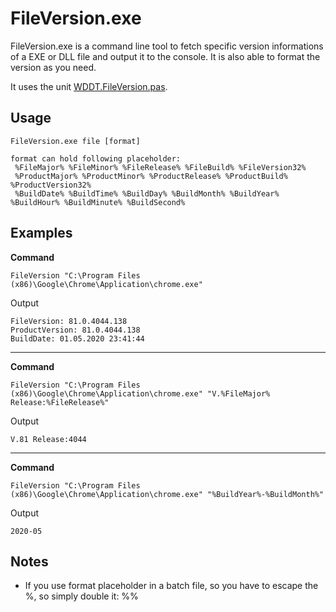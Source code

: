 # FileVersion.exe
FileVersion.exe is a command line tool to fetch specific version informations of a EXE or DLL file and output it to the console. It is also able to format the version as you need.

It uses the unit [WDDT.FileVersion.pas](https://github.com/WladiD/WDDelphiTools/blob/master/WDDT.FileVersion.pas).

## Usage
```
FileVersion.exe file [format]

format can hold following placeholder:
 %FileMajor% %FileMinor% %FileRelease% %FileBuild% %FileVersion32%
 %ProductMajor% %ProductMinor% %ProductRelease% %ProductBuild% %ProductVersion32%
 %BuildDate% %BuildTime% %BuildDay% %BuildMonth% %BuildYear% %BuildHour% %BuildMinute% %BuildSecond%
```

## Examples
**Command**

    FileVersion "C:\Program Files (x86)\Google\Chrome\Application\chrome.exe"

Output

    FileVersion: 81.0.4044.138
    ProductVersion: 81.0.4044.138
    BuildDate: 01.05.2020 23:41:44

---

**Command**

    FileVersion "C:\Program Files (x86)\Google\Chrome\Application\chrome.exe" "V.%FileMajor% Release:%FileRelease%"

Output

    V.81 Release:4044

---

**Command**

    FileVersion "C:\Program Files (x86)\Google\Chrome\Application\chrome.exe" "%BuildYear%-%BuildMonth%"

Output

    2020-05
	
## Notes
* If you use format placeholder in a batch file, so you have to escape the %, so simply double it: %%
	
	


